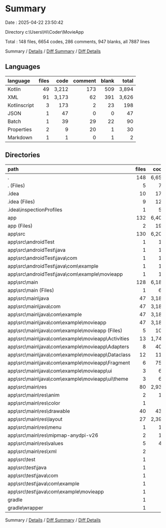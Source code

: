# Summary

Date : 2025-04-22 23:50:42

Directory c:\\Users\\Hi\\Coder\\MovieApp

Total : 148 files,  6654 codes, 286 comments, 947 blanks, all 7887 lines

Summary / [Details](details.md) / [Diff Summary](diff.md) / [Diff Details](diff-details.md)

## Languages
| language | files | code | comment | blank | total |
| :--- | ---: | ---: | ---: | ---: | ---: |
| Kotlin | 49 | 3,212 | 173 | 509 | 3,894 |
| XML | 91 | 3,173 | 62 | 391 | 3,626 |
| Kotlinscript | 3 | 173 | 2 | 23 | 198 |
| JSON | 1 | 47 | 0 | 0 | 47 |
| Batch | 1 | 39 | 29 | 22 | 90 |
| Properties | 2 | 9 | 20 | 1 | 30 |
| Markdown | 1 | 1 | 0 | 1 | 2 |

## Directories
| path | files | code | comment | blank | total |
| :--- | ---: | ---: | ---: | ---: | ---: |
| . | 148 | 6,654 | 286 | 947 | 7,887 |
| . (Files) | 5 | 70 | 49 | 26 | 145 |
| .idea | 10 | 177 | 0 | 0 | 177 |
| .idea (Files) | 9 | 124 | 0 | 0 | 124 |
| .idea\\inspectionProfiles | 1 | 53 | 0 | 0 | 53 |
| app | 132 | 6,402 | 236 | 920 | 7,558 |
| app (Files) | 2 | 194 | 1 | 20 | 215 |
| app\\src | 130 | 6,208 | 235 | 900 | 7,343 |
| app\\src\\androidTest | 1 | 14 | 6 | 4 | 24 |
| app\\src\\androidTest\\java | 1 | 14 | 6 | 4 | 24 |
| app\\src\\androidTest\\java\\com | 1 | 14 | 6 | 4 | 24 |
| app\\src\\androidTest\\java\\com\\example | 1 | 14 | 6 | 4 | 24 |
| app\\src\\androidTest\\java\\com\\example\\movieapp | 1 | 14 | 6 | 4 | 24 |
| app\\src\\main | 128 | 6,185 | 224 | 893 | 7,302 |
| app\\src\\main (Files) | 1 | 64 | 0 | 6 | 70 |
| app\\src\\main\\java | 47 | 3,189 | 162 | 502 | 3,853 |
| app\\src\\main\\java\\com | 47 | 3,189 | 162 | 502 | 3,853 |
| app\\src\\main\\java\\com\\example | 47 | 3,189 | 162 | 502 | 3,853 |
| app\\src\\main\\java\\com\\example\\movieapp | 47 | 3,189 | 162 | 502 | 3,853 |
| app\\src\\main\\java\\com\\example\\movieapp (Files) | 5 | 106 | 6 | 32 | 144 |
| app\\src\\main\\java\\com\\example\\movieapp\\Activities | 13 | 1,740 | 69 | 252 | 2,061 |
| app\\src\\main\\java\\com\\example\\movieapp\\Adapters | 8 | 408 | 8 | 64 | 480 |
| app\\src\\main\\java\\com\\example\\movieapp\\Dataclass | 12 | 118 | 0 | 32 | 150 |
| app\\src\\main\\java\\com\\example\\movieapp\\Fragment | 6 | 753 | 52 | 110 | 915 |
| app\\src\\main\\java\\com\\example\\movieapp\\ui | 3 | 64 | 27 | 12 | 103 |
| app\\src\\main\\java\\com\\example\\movieapp\\ui\\theme | 3 | 64 | 27 | 12 | 103 |
| app\\src\\main\\res | 80 | 2,932 | 62 | 385 | 3,379 |
| app\\src\\main\\res\\anim | 2 | 10 | 0 | 2 | 12 |
| app\\src\\main\\res\\color | 1 | 5 | 0 | 0 | 5 |
| app\\src\\main\\res\\drawable | 40 | 439 | 3 | 59 | 501 |
| app\\src\\main\\res\\layout | 27 | 2,399 | 34 | 318 | 2,751 |
| app\\src\\main\\res\\menu | 1 | 19 | 0 | 1 | 20 |
| app\\src\\main\\res\\mipmap-anydpi-v26 | 2 | 10 | 0 | 0 | 10 |
| app\\src\\main\\res\\values | 5 | 42 | 1 | 5 | 48 |
| app\\src\\main\\res\\xml | 2 | 8 | 24 | 0 | 32 |
| app\\src\\test | 1 | 9 | 5 | 3 | 17 |
| app\\src\\test\\java | 1 | 9 | 5 | 3 | 17 |
| app\\src\\test\\java\\com | 1 | 9 | 5 | 3 | 17 |
| app\\src\\test\\java\\com\\example | 1 | 9 | 5 | 3 | 17 |
| app\\src\\test\\java\\com\\example\\movieapp | 1 | 9 | 5 | 3 | 17 |
| gradle | 1 | 5 | 1 | 1 | 7 |
| gradle\\wrapper | 1 | 5 | 1 | 1 | 7 |

Summary / [Details](details.md) / [Diff Summary](diff.md) / [Diff Details](diff-details.md)